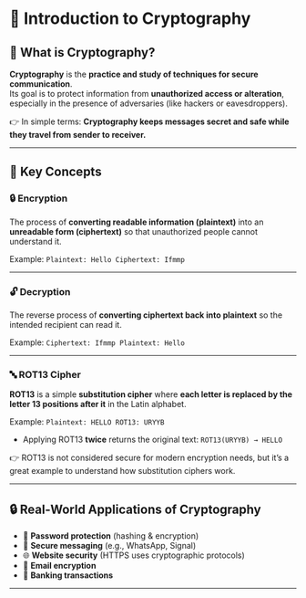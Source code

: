 # 🔐 Introduction to Cryptography

## 📝 What is Cryptography?
**Cryptography** is the **practice and study of techniques for secure communication**.  
Its goal is to protect information from **unauthorized access or alteration**, especially in the presence of adversaries (like hackers or eavesdroppers).

👉 In simple terms: **Cryptography keeps messages secret and safe while they travel from sender to receiver.**

---

## 🔑 Key Concepts

### 🔒 Encryption
The process of **converting readable information (plaintext)** into an **unreadable form (ciphertext)** so that unauthorized people cannot understand it.

Example:
``
Plaintext: Hello
Ciphertext: Ifmmp
``


---

### 🔓 Decryption
The reverse process of **converting ciphertext back into plaintext** so the intended recipient can read it.

Example:
``
Ciphertext: Ifmmp
Plaintext: Hello
``


---

### 🔤 ROT13 Cipher
**ROT13** is a simple **substitution cipher** where **each letter is replaced by the letter 13 positions after it** in the Latin alphabet.

Example:
``
Plaintext: HELLO
ROT13: URYYB
``

- Applying ROT13 **twice** returns the original text: `ROT13(URYYB) → HELLO`


👉 ROT13 is not considered secure for modern encryption needs, but it’s a great example to understand how substitution ciphers work.

---

## 🔒 Real-World Applications of Cryptography
- 🔑 **Password protection** (hashing & encryption)
- 🔐 **Secure messaging** (e.g., WhatsApp, Signal)
- 🌐 **Website security** (HTTPS uses cryptographic protocols)
- 📧 **Email encryption**
- 🏦 **Banking transactions**

---
